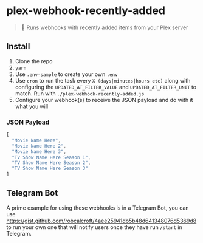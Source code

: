 # plex-webhook-recently-added
> :link: Runs webhooks with recently added items from your Plex server

## Install
1. Clone the repo
2. `yarn`
3. Use `.env-sample` to create your own `.env`
4. Use `cron` to run the task every `X (days|minutes|hours etc)` along with configuring the `UPDATED_AT_FILTER_VALUE` and `UPDATED_AT_FILTER_UNIT` to match. Run with `./plex-webhook-recently-added.js`
5. Configure your webhook(s) to receive the JSON payload and do with it what you will

### JSON Payload
```javascript
[
  "Movie Name Here",
  "Movie Name Here 2",
  "Movie Name Here 3",
  "TV Show Name Here Season 1",
  "TV Show Name Here Season 2",
  "TV Show Name Here Season 3"
]
```

## Telegram Bot
A prime example for using these webhooks is in a Telegram Bot, you can use https://gist.github.com/robcalcroft/4aee25941db5b48d641348076d5369d8 to run your own one that will notify users once they have run `/start` in Telegram.

